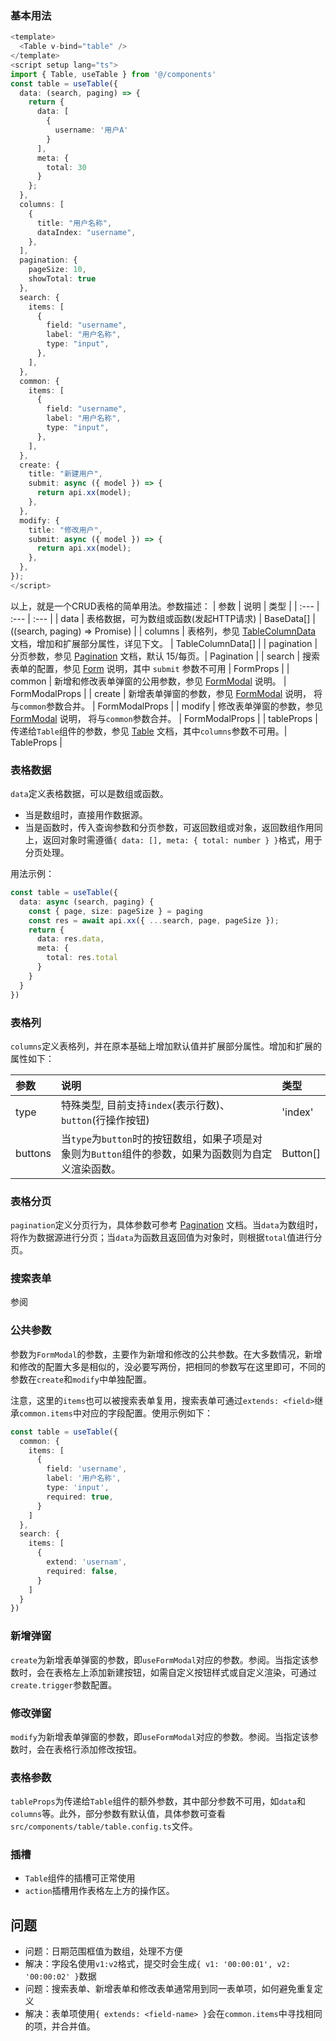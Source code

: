 ### 基本用法

```typescript
<template>
  <Table v-bind="table" />
</template>
<script setup lang="ts">
import { Table, useTable } from '@/components'
const table = useTable({
  data: (search, paging) => {
    return {
      data: [
        {
          username: '用户A'
        }
      ],
      meta: {
        total: 30
      }
    };
  },
  columns: [
    {
      title: "用户名称",
      dataIndex: "username",
    },
  ],
  pagination: {
    pageSize: 10,
    showTotal: true
  },
  search: {
    items: [
      {
        field: "username",
        label: "用户名称",
        type: "input",
      },
    ],
  },
  common: {
    items: [
      {
        field: "username",
        label: "用户名称",
        type: "input",
      },
    ],
  },
  create: {
    title: "新建用户",
    submit: async ({ model }) => {
      return api.xx(model);
    },
  },
  modify: {
    title: "修改用户",
    submit: async ({ model }) => {
      return api.xx(model);
    },
  },
});
</script>
```
以上，就是一个CRUD表格的简单用法。参数描述：
| 参数 | 说明 | 类型 |
| :--- | :--- | :--- |
| data | 表格数据，可为数组或函数(发起HTTP请求) | BaseData[] | ((search, paging) => Promise<any>) |
| columns | 表格列，参见 [TableColumnData](https://arco.design/vue/component/table#TableColumnData) 文档，增加和扩展部分属性，详见下文。 | TableColumnData[] |
| pagination | 分页参数，参见 [Pagination](https://arco.design/vue/component/pagination) 文档，默认 15/每页。| Pagination |
| search | 搜索表单的配置，参见 [Form]() 说明，其中 `submit` 参数不可用 | FormProps |
| common | 新增和修改表单弹窗的公用参数，参见 [FormModal]() 说明。 | FormModalProps |
| create | 新增表单弹窗的参数，参见 [FormModal]() 说明， 将与`common`参数合并。 | FormModalProps |
| modify | 修改表单弹窗的参数，参见 [FormModal]() 说明， 将与`common`参数合并。 | FormModalProps |
| tableProps | 传递给`Table`组件的参数，参见 [Table](https://arco.design/vue/component/table) 文档，其中`columns`参数不可用。| TableProps |

### 表格数据
`data`定义表格数据，可以是数组或函数。
- 当是数组时，直接用作数据源。
- 当是函数时，传入查询参数和分页参数，可返回数组或对象，返回数组作用同上，返回对象时需遵循`{ data: [], meta: { total: number } }`格式，用于分页处理。

用法示例：
```typescript
const table = useTable({
  data: async (search, paging) {
    const { page, size: pageSize } = paging
    const res = await api.xx({ ...search, page, pageSize });
    return {
      data: res.data,
      meta: {
        total: res.total
      }
    }
  }
})
```

### 表格列
`columns`定义表格列，并在原本基础上增加默认值并扩展部分属性。增加和扩展的属性如下：

| 参数 | 说明 | 类型 |
| :--- | :--- | :--- |
| type | 特殊类型, 目前支持`index`(表示行数)、`button`(行操作按钮) | 'index' | 'button' |
| buttons | 当`type`为`button`时的按钮数组，如果子项是对象则为`Button`组件的参数，如果为函数则为自定义渲染函数。 | Button[]

### 表格分页
`pagination`定义分页行为，具体参数可参考 [Pagination](https://arco.design/vue/component/pagination) 文档。当`data`为数组时，将作为数据源进行分页；当`data`为函数且返回值为对象时，则根据`total`值进行分页。

### 搜索表单
参阅

### 公共参数
参数为`FormModal`的参数，主要作为新增和修改的公共参数。在大多数情况，新增和修改的配置大多是相似的，没必要写两份，把相同的参数写在这里即可，不同的参数在`create`和`modify`中单独配置。

注意，这里的`items`也可以被搜索表单复用，搜索表单可通过`extends: <field>`继承`common.items`中对应的字段配置。使用示例如下：
```typescript
const table = useTable({
  common: {
    items: [
      {
        field: 'username',
        label: '用户名称',
        type: 'input',
        required: true,
      }
    ]
  },
  search: {
    items: [
      {
        extend: 'usernam',
        required: false,
      }
    ]
  }
})
```

### 新增弹窗
`create`为新增表单弹窗的参数，即`useFormModal`对应的参数。参阅。当指定该参数时，会在表格左上添加新建按钮，如需自定义按钮样式或自定义渲染，可通过`create.trigger`参数配置。

### 修改弹窗
`modify`为新增表单弹窗的参数，即`useFormModal`对应的参数。参阅。当指定该参数时，会在表格行添加修改按钮。

### 表格参数
`tableProps`为传递给`Table`组件的额外参数，其中部分参数不可用，如`data`和`columns`等。此外，部分参数有默认值，具体参数可查看`src/components/table/table.config.ts`文件。

### 插槽
- `Table`组件的插槽可正常使用
- `action`插槽用作表格左上方的操作区。

## 问题
- 问题：日期范围框值为数组，处理不方便
- 解决：字段名使用`v1:v2`格式，提交时会生成`{ v1: '00:00:01', v2: '00:00:02' }`数据
- 问题：搜索表单、新增表单和修改表单通常用到同一表单项，如何避免重复定义
- 解决：表单项使用`{ extends: <field-name> }`会在`common.items`中寻找相同的项，并合并值。
